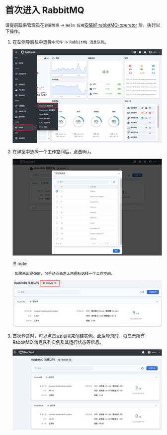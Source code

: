 # 首次进入 RabbitMQ

请提前联系管理员在`容器管理` -> `Helm 应用`[安装好 rabbitMQ-operator](../quickstart/install.md) 后，执行以下操作。

1. 在左侧导航栏中选择`中间件` -> `RabbitMQ 消息队列`。

    ![](../images/mq01.png)

2. 在弹窗中选择一个工作空间后，点击`确认`。

    ![](../images/mq02.png)

    !!! note

        如果未出现弹窗，可手动点击左上角图标选择一个工作空间。

    ![](../images/mq02-2.png)

3. 首次登录时，可以点击`立即部署`来创建实例。此后登录时，将显示所有 RabbitMQ 消息队列实例及其运行状态等信息。

    ![](../images/mq02-1.png)
